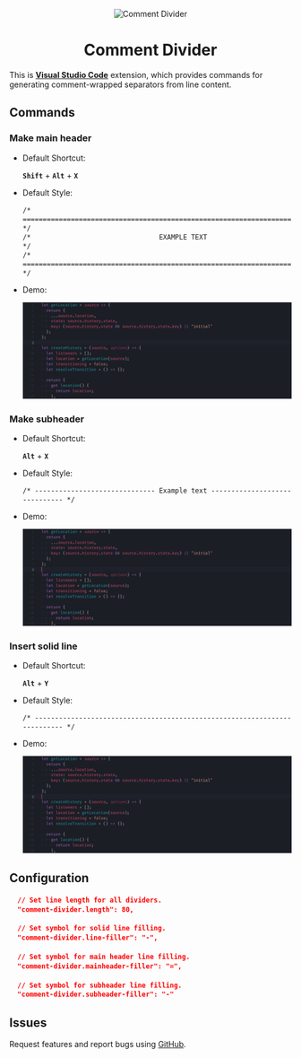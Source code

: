 <p align="center">
  <img alt="Comment Divider" src="https://github.com/stackbreak/comment-divider/raw/master/img/logo_256.png" width="20%"  />
</p>

<h1 align="center">
  Comment Divider
</h1>

This is **[Visual Studio Code](https://github.com/Microsoft/vscode)** extension, which provides commands for generating comment-wrapped separators from line content.

## Commands

### Make main header

- Default Shortcut:

  **`Shift`** + **`Alt`** + **`X`**

- Default Style:

  ```
  /* ========================================================================== */
  /*                                EXAMPLE TEXT                                */
  /* ========================================================================== */
  ```

- Demo:

  ![Main header Demo](img/main-header.gif)

### Make subheader

- Default Shortcut:

  **`Alt`** + **`X`**

- Default Style:

  ```
  /* ------------------------------ Example text ------------------------------ */
  ```

- Demo:

  ![Subheader Demo](img/sub-header.gif)

### Insert solid line

- Default Shortcut:

  **`Alt`** + **`Y`**

* Default Style:

  ```
  /* -------------------------------------------------------------------------- */
  ```

* Demo:

  ![Solid line Demo](img/solid-line.gif)

## Configuration

```json
  // Set line length for all dividers.
  "comment-divider.length": 80,

  // Set symbol for solid line filling.
  "comment-divider.line-filler": "-",

  // Set symbol for main header line filling.
  "comment-divider.mainheader-filler": "=",

  // Set symbol for subheader line filling.
  "comment-divider.subheader-filler": "-"
```

## Issues

Request features and report bugs using [GitHub](https://github.com/stackbreak/comment-divider/issues).

